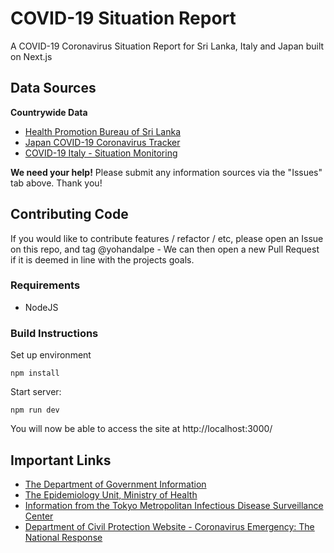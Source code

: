# COVID-19 Situation Report

A COVID-19 Coronavirus Situation Report for Sri Lanka, Italy and Japan built on Next.js

## Data Sources

**Countrywide Data**

- [Health Promotion Bureau of Sri Lanka](http://hpb.health.gov.lk/)
- [Japan COVID-19 Coronavirus Tracker](https://covid19japan.com/)
- [COVID-19 Italy - Situation Monitoring](https://github.com/pcm-dpc/COVID-19)

**We need your help!** Please submit any information sources via the "Issues" tab above. Thank you!


## Contributing Code

If you would like to contribute features / refactor / etc, please open an Issue on this repo, and tag @yohandalpe - We can then open a new Pull Request if it is deemed in line with the projects goals.

### Requirements

 * NodeJS

### Build Instructions

Set up environment
```
npm install
```

Start server:
```
npm run dev
```

You will now be able to access the site at http://localhost:3000/

## Important Links
- [The Department of Government Information](https://www.dgi.gov.lk/)
- [The Epidemiology Unit, Ministry of Health](http://epid.gov.lk/)
- [Information from the Tokyo Metropolitan Infectious Disease Surveillance Center](http://idsc.tokyo-eiken.go.jp/diseases/2019-ncov/)
- [Department of Civil Protection Website - Coronavirus Emergency: The National Response](http://www.protezionecivile.it/attivita-rischi/rischio-sanitario/emergenze/coronavirus)